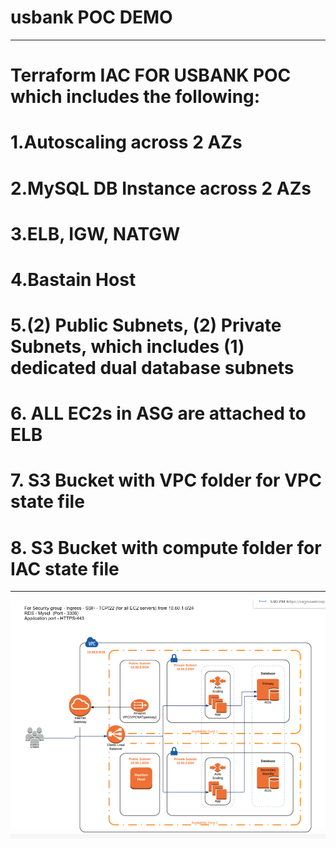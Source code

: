 # usbank POC DEMO

********************************************************************************************
# Terraform IAC FOR USBANK POC which includes the following:
# 1.Autoscaling across 2 AZs
# 2.MySQL DB Instance across 2 AZs
# 3.ELB, IGW, NATGW 
# 4.Bastain Host
# 5.(2) Public Subnets, (2) Private Subnets, which includes (1) dedicated dual database subnets
# 6. ALL EC2s in ASG are attached to ELB
# 7. S3 Bucket with VPC folder for VPC state file
# 8. S3 Bucket with compute folder for IAC state file
********************************************************************************************

<img src="Usbank_poc.jpeg">
